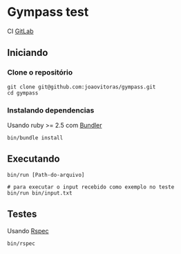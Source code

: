 # Gympass test
CI [GitLab](https://gitlab.com/joaovitoras/gympass/pipelines)

## Iniciando

### Clone o repositório

```shell
git clone git@github.com:joaovitoras/gympass.git
cd gympass
```
### Instalando dependencias

Usando ruby >= 2.5 com [Bundler](https://github.com/bundler/bundler)

```shell
bin/bundle install
```

## Executando

```shell
bin/run [Path-do-arquivo]

# para executar o input recebido como exemplo no teste
bin/run bin/input.txt
```

## Testes
Usando [Rspec](https://github.com/rspec/rspec)

```shell
bin/rspec
```
